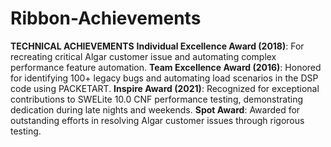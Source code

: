 # Ribbon-Achievements

**TECHNICAL ACHIEVEMENTS**
**Individual Excellence Award (2018)**: For recreating critical Algar customer issue and automating complex performance feature automation. 
**Team Excellence Award (2016)**: Honored for identifying 100+ legacy bugs and automating load scenarios in the DSP code using PACKETART. 
**Inspire Award (2021)**: Recognized for exceptional contributions to SWELite 10.0 CNF performance testing, demonstrating dedication during late nights and weekends. 
**Spot Award**: Awarded for outstanding efforts in resolving Algar customer issues through rigorous testing. 
